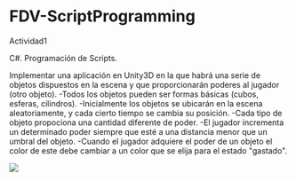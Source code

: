 # FDV-ScriptProgramming
Actividad1

C#. Programación de Scripts.

Implementar una aplicación en Unity3D en la que habrá una serie de objetos dispuestos en la escena y que proporcionarán poderes al jugador (otro objeto).
-Todos los objetos pueden ser formas básicas (cubos, esferas, cilindros).
-Inicialmente los objetos se ubicarán en la escena aleatoriamente, y cada cierto tiempo se cambia su posición.
-Cada tipo de objeto propociona una cantidad diferente de poder.
-El jugador incrementa un determinado poder siempre que esté a una distancia menor que un umbral del objeto.
-Cuando el jugador adquiere el poder de un objeto el color de este debe cambiar a un color que se elija para el estado "gastado".

![](https://j.gifs.com/mONG1A.gif)
